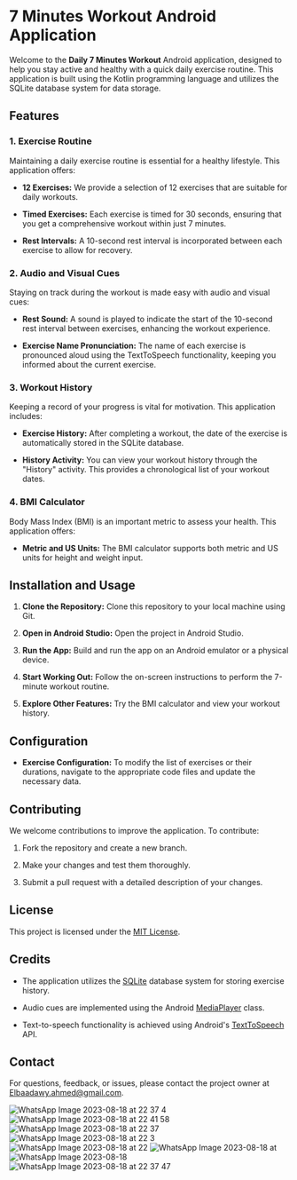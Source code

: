 # 7 Minutes Workout Android Application

Welcome to the **Daily 7 Minutes Workout** Android application, designed to help you stay active and healthy with a quick daily exercise routine. This application is built using the Kotlin programming language and utilizes the SQLite database system for data storage.

## Features

### 1. Exercise Routine

Maintaining a daily exercise routine is essential for a healthy lifestyle. This application offers:

- **12 Exercises:** We provide a selection of 12 exercises that are suitable for daily workouts.

- **Timed Exercises:** Each exercise is timed for 30 seconds, ensuring that you get a comprehensive workout within just 7 minutes.

- **Rest Intervals:** A 10-second rest interval is incorporated between each exercise to allow for recovery.

### 2. Audio and Visual Cues

Staying on track during the workout is made easy with audio and visual cues:

- **Rest Sound:** A sound is played to indicate the start of the 10-second rest interval between exercises, enhancing the workout experience.

- **Exercise Name Pronunciation:** The name of each exercise is pronounced aloud using the TextToSpeech functionality, keeping you informed about the current exercise.

### 3. Workout History

Keeping a record of your progress is vital for motivation. This application includes:

- **Exercise History:** After completing a workout, the date of the exercise is automatically stored in the SQLite database.

- **History Activity:** You can view your workout history through the "History" activity. This provides a chronological list of your workout dates.

### 4. BMI Calculator

Body Mass Index (BMI) is an important metric to assess your health. This application offers:

- **Metric and US Units:** The BMI calculator supports both metric and US units for height and weight input.

## Installation and Usage

1. **Clone the Repository:** Clone this repository to your local machine using Git.

2. **Open in Android Studio:** Open the project in Android Studio.

3. **Run the App:** Build and run the app on an Android emulator or a physical device.

4. **Start Working Out:** Follow the on-screen instructions to perform the 7-minute workout routine.

5. **Explore Other Features:** Try the BMI calculator and view your workout history.

## Configuration

- **Exercise Configuration:** To modify the list of exercises or their durations, navigate to the appropriate code files and update the necessary data.

## Contributing

We welcome contributions to improve the application. To contribute:

1. Fork the repository and create a new branch.

2. Make your changes and test them thoroughly.

3. Submit a pull request with a detailed description of your changes.

## License

This project is licensed under the [MIT License](LICENSE).

## Credits

- The application utilizes the [SQLite](https://developer.android.com/training/data-storage/sqlite) database system for storing exercise history.

- Audio cues are implemented using the Android [MediaPlayer](https://developer.android.com/guide/topics/media/mediaplayer) class.

- Text-to-speech functionality is achieved using Android's [TextToSpeech](https://developer.android.com/reference/android/speech/tts/TextToSpeech) API.

## Contact

For questions, feedback, or issues, please contact the project owner at [Elbaadawy.ahmed@gmail.com](mailto:Elbaadawy.ahmed@gmail.com).

![WhatsApp Image 2023-08-18 at 22 37 4](https://github.com/Ahmed55714/7Minutes-Workout/assets/76036752/5cac6f5f-7496-4fa9-ba8f-420118b193f6)
![WhatsApp Image 2023-08-18 at 22 41 58](https://github.com/Ahmed55714/7Minutes-Workout/assets/76036752/d9a3a3c3-fb29-479c-87a8-683ad6c97312)
![WhatsApp Image 2023-08-18 at 22 37](https://github.com/Ahmed55714/7Minutes-Workout/assets/76036752/9aa5a091-4a6b-4150-b786-ef468d0fbd9d)
![WhatsApp Image 2023-08-18 at 22 3](https://github.com/Ahmed55714/7Minutes-Workout/assets/76036752/66a9838b-28d0-44a4-ab29-5856947b0194)
![WhatsApp Image 2023-08-18 at 22](https://github.com/Ahmed55714/7Minutes-Workout/assets/76036752/77ddf617-9568-484a-acb2-333cd545561f)
![WhatsApp Image 2023-08-18 at ](https://github.com/Ahmed55714/7Minutes-Workout/assets/76036752/8c23f887-b4e7-48f3-baa2-2f454f856b24)
![WhatsApp Image 2023-08-18](https://github.com/Ahmed55714/7Minutes-Workout/assets/76036752/29b60699-ddbe-4a5f-8d02-86b48c9cc866)
![WhatsApp Image 2023-08-18 at 22 37 47](https://github.com/Ahmed55714/7Minutes-Workout/assets/76036752/ca787b74-fd80-471d-84ea-2de8822a52a2)

